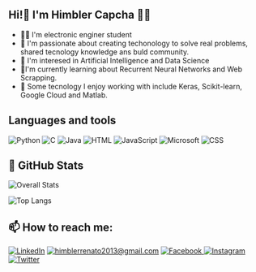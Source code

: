 <h2> Hi!👋 I'm Himbler Capcha 👨‍💻 </h2>


- 👨‍🎓 I'm electronic enginer student
- 💓 I'm passionate about creating techonology to solve real problems, shared tecnology knowledge ans buld community.
- 👀 I'm interesed in Artificial Intelligence and Data Science 
- 🌱I'm currently learning about Recurrent Neural Networks and Web Scrapping.
- 🧰 Some tecnology I enjoy working with include Keras, Scikit-learn, Google Cloud and Matlab.

<h2> Languages and tools </h2>

![Python](https://img.shields.io/badge/Python-3776AB?style=for-the-badge&logo=python&logoColor=white)
![C](https://img.shields.io/badge/C-00599C?style=for-the-badge&logo=c&logoColor=white)
![Java](https://img.shields.io/badge/Java-ED8B00?style=for-the-badge&logo=java&logoColor=white)
![HTML](https://img.shields.io/badge/HTML-239120?style=for-the-badge&logo=html5&logoColor=white)
![JavaScript](https://img.shields.io/badge/JavaScript-F7DF1E?style=for-the-badge&logo=javascript&logoColor=black)
![Microsoft](https://img.shields.io/badge/Microsoft_Office-D83B01?style=for-the-badge&logo=microsoft-office&logoColor=white)
![CSS](https://img.shields.io/badge/CSS-239120?&style=for-the-badge&logo=css3&logoColor=white)

<h2>👀 GitHub Stats </h2>

![Overall Stats](https://github-readme-stats.vercel.app/api?username=HimblerCap&count_private=true&show_icons=true&hide=contribs)

![Top Langs](https://github-readme-stats.vercel.app/api/top-langs/?username=HimblerCap&layout=compact)

<h2> 📫 How to reach me: </h2>

<a href="<https://www.linkedin.com/in/himbler-renato-capcha-campos-08b40b200/>">![LinkedIn](https://img.shields.io/badge/LinkedIn-0077B5?style=for-the-badge&logo=linkedin&logoColor=white)</a>
<a href="mailto:himblerrenato2013@gmail.com">![himblerrenato2013@gmail.com](https://img.shields.io/badge/Gmail-D14836?style=for-the-badge&logo=gmail&logoColor=white)</a>
<a href="https://www.facebook.com/renato.capchacampos/ins">![Facebook](https://img.shields.io/badge/Facebook-1877F2?style=for-the-badge&logo=facebook&logoColor=white)
<a href="https://www.instagram.com/rena.tocap/">![Instagram](https://img.shields.io/badge/Instagram-E4405F?style=for-the-badge&logo=instagram&logoColor=white)
<a href="https://twitter.com/CamposHimbler">![Twitter](https://img.shields.io/badge/Twitter-1DA1F2?style=for-the-badge&logo=twitter&logoColor=white)


<!---
HimblerCap/HimblerCap is a ✨ special ✨ repository because its `README.md` (this file) appears on your GitHub profile.
You can click the Preview link to take a look at your changes.
--->
